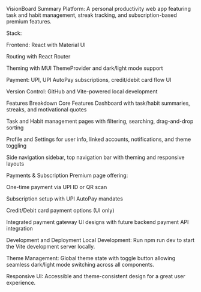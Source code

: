 VisionBoard
Summary
Platform: A personal productivity web app featuring task and habit management, streak tracking, and subscription-based premium features.

Stack:

Frontend: React with Material UI

Routing with React Router

Theming with MUI ThemeProvider and dark/light mode support

Payment: UPI, UPI AutoPay subscriptions, credit/debit card flow UI

Version Control: GitHub and Vite-powered local development

Features Breakdown
Core Features
Dashboard with task/habit summaries, streaks, and motivational quotes

Task and Habit management pages with filtering, searching, drag-and-drop sorting

Profile and Settings for user info, linked accounts, notifications, and theme toggling

Side navigation sidebar, top navigation bar with theming and responsive layouts

Payments & Subscription
Premium page offering:

One-time payment via UPI ID or QR scan

Subscription setup with UPI AutoPay mandates

Credit/Debit card payment options (UI only)

Integrated payment gateway UI designs with future backend payment API integration

Development and Deployment
Local Development: Run npm run dev to start the Vite development server locally.

Theme Management: Global theme state with toggle button allowing seamless dark/light mode switching across all components.

Responsive UI: Accessible and theme-consistent design for a great user experience.